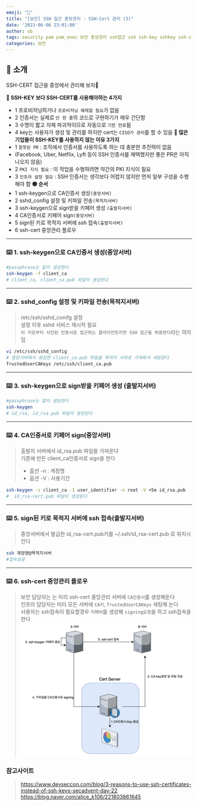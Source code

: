 ```yaml
---
emoji: "🔐"
title: "[보안] SSH 접근 중앙관리 - SSH-Cert 관리 (3)"
date: '2023-06-06 23:01:00'
author: sb
tags: security pam pam_exec 보안 중앙관리 ssh접근 ssh ssh-key sshkey ssh-cert sshcert
categories: 보안
---
```


## 👋 소개

SSH-CERT 접근을 중앙에서 관리해 보자🙌<br>

**🔵 SSH-KEY 보다 SSH-CERT를 사용해야하는 4가지** <br>
- 1 프로비저닝하거나 `프로비저닝 해제할 필요`가 없음
- 2 인증서는 실제로 `단 한 줄`의 코드로 구현하기가 매우 간단함
- 3 수명이 짧고 자체 파괴적이므로 자동으로 `기한 만료`됨
- 4 key는 사용자가 생성 및 관리를 하지만 cert는 `CISO가 관리`를 할 수 있음
**🔴 많은 기업들이 SSH-KEY를 사용하지 않는 이유 3가지** <br>
- 1 `잘못된 PR` : 조직에서 인증서를 사용하도록 하는 데 충분한 추진력이 없음
- (Facebook, Uber, Netflix, Lyft 등이 SSH 인증서를 채택했지만 좋은 PR은 아직 나오지 않음)
- 2 `PKI 지식 필요` : 이 작업을 수행하려면 약간의 PKI 지식이 필요
- 3 `인프라 설정 필요` : SSH 인증서는 생각보다 어렵지 않지만 먼저 일부 구성을 수행해야 함
**🟡 순서** <br>
- 1 ssh-keygen으로 CA인증서 생성`(중앙서버)`
- 2 sshd_config 설정 및 키파일 전송`(목적지서버)`
- 3 ssh-keygen으로 sign받을 키페어 생성 `(출발지서버)`
- 4 CA인증서로 키페어 sign`(중앙서버)`
- 5 sign된 키로 목적지 서버에 ssh 접속`(출발지서버)`
- 6 ssh-cert 중앙관리 플로우
***

### ⌨️ 1. ssh-keygen으로 CA인증서 생성(중앙서버)
```bash
#passphrase는 없이 생성한다
ssh-keygen -f client_ca
# client_ca, client_ca.pub 파일이 생성된다
```
***

### ⌨️ 2. sshd_config 설정 및 키파일 전송(목적지서버)
> /etc/ssh/sshd_conifg 설정 <br>
> 설정 이후 sshd 서비스 재시작 필요<br>
> `이 키로부터 사인된 인증서로 접근하는 클라이언트라면 SSH 접근을 허용한다`라는 의미임 <br>
```bash
vi /etc/ssh/sshd_config
# 중앙서버에서 생성한 client_ca.pub 파일을 목적지 서버로 가져와서 세팅한다
TrustedUserCAKeys /etc/ssh/client_ca.pub

```
***

### ⌨️ 3. ssh-keygen으로 sign받을 키페어 생성 (출발지서버)
```bash
#passphrase는 없이 생성한다
ssh-keygen
# id_rsa, id_rsa.pub 파일이 생성된다
```
***

### ⌨️ 4. CA인증서로 키페어 sign(중앙서버)
 > 출발지 서버에서 id_rsa.pub 파일을 가져온다 <br>
 > 기존에 만든 client_ca인증서로 sign을 한다 <br>
 > - 옵션 -n : 계정명 <br>
 > - 옵션 -V : 사용기간 <br>
```bash
ssh-keygen -s client_ca -I user_identifier -n root -V +5m id_rsa.pub
#  id_rsa-cert.pub 파일이 생성된다
```
***

### ⌨️ 5. sign된 키로 목적지 서버에 ssh 접속(출발지서버)
 > 중앙서버에서 발급한 id_rsa-cert.pub키를 ~/.ssh/id_rsa-cert.pub 로 위치시킨다<br>
```bash
ssh 계정명@목적지서버
#접속성공
```
***

### ⌨️ 6. ssh-cert 중앙관리 플로우
 > 보안 담당자는 는 미리 ssh-cert 중앙관리 서버에 `CA인증서`를 생성해둔다 <br>
 > 인프라 담당자는 미리 모든 서버에 `CA키`, `TrustedUserCAKeys` 세팅해 논다<br>
 > 사용자는 ssh접속이 필요할경우 `키페어`를 생성해 `signing요청`을 하고 ssh접속을 한다<br>
![사진1](./1.png)
 

### 참고사이트
> https://www.devseccon.com/blog/3-reasons-to-use-ssh-certificates-instead-of-ssh-keys-secadvent-day-22<br>
> https://blog.naver.com/alice_k106/221803861645

```toc

```